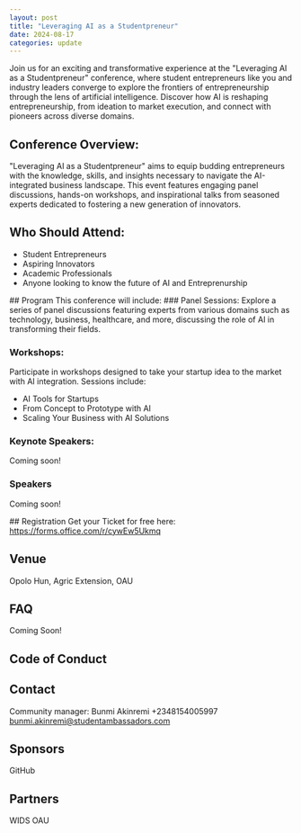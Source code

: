 ```yaml
---
layout: post
title: "Leveraging AI as a Studentpreneur"
date: 2024-08-17
categories: update
---
```


Join us for an exciting and transformative experience at the "Leveraging AI as a Studentpreneur" conference, where student entrepreneurs like you and industry leaders converge to explore the frontiers of entrepreneurship through the lens of artificial intelligence. Discover how AI is reshaping entrepreneurship, from ideation to market execution, and connect with pioneers across diverse domains.

## Conference Overview:
"Leveraging AI as a Studentpreneur" aims to equip budding entrepreneurs with the knowledge, skills, and insights necessary to navigate the AI-integrated business landscape. This event features engaging panel discussions, hands-on workshops, and inspirational talks from seasoned experts dedicated to fostering a new generation of innovators.

## Who Should Attend:

- Student Entrepreneurs
- Aspiring Innovators
- Academic Professionals
- Anyone looking to know the future of AI and Entreprenurship

## Program
This conference will include:
### Panel Sessions:
Explore a series of panel discussions featuring experts from various domains such as technology, business, healthcare, and more, discussing the role of AI in transforming their fields.

### Workshops:
Participate in workshops designed to take your startup idea to the market with AI integration. Sessions include:

- AI Tools for Startups
- From Concept to Prototype with AI
- Scaling Your Business with AI Solutions

### Keynote Speakers:
Coming soon!

### Speakers
Coming soon!

## Registration
Get your Ticket for free here: https://forms.office.com/r/cywEw5Ukmq



## Venue
Opolo Hun, Agric Extension, OAU

## FAQ
Coming Soon!

## Code of Conduct

## Contact
Community manager:
Bunmi Akinremi
+2348154005997
bunmi.akinremi@studentambassadors.com

## Sponsors
GitHub

## Partners
WIDS OAU
